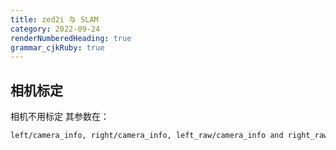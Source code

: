 ```yaml
---
title: zed2i 与 SLAM
category: 2022-09-24
renderNumberedHeading: true
grammar_cjkRuby: true
---
```


## 相机标定
相机不用标定
其参数在：

``` bash
left/camera_info, right/camera_info, left_raw/camera_info and right_raw/camera_info
```